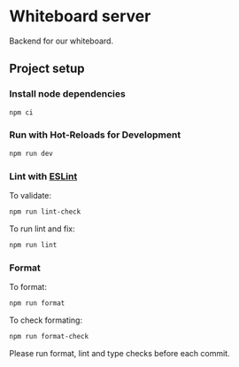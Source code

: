 # Whiteboard server

Backend for our whiteboard.

## Project setup

### Install node dependencies

```sh
npm ci
```

### Run with Hot-Reloads for Development

```sh
npm run dev
```

<!-- ### Type-Check, Compile and Minify for Production

```sh
npm run build
```

To perform only type checking you can run:
```sh
npm run type-check
``` -->

### Lint with [ESLint](https://eslint.org/)

To validate:
```sh
npm run lint-check
```

To run lint and fix:
```sh
npm run lint
```

### Format

To format:
```sh
npm run format
```

To check formating:
```sh
npm run format-check
```

Please run format, lint and type checks before each commit.
